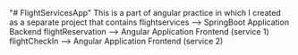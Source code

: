 "# FlightServicesApp" 
This is a part of angular practice in which I created as a separate project that contains
flightservices --> SpringBoot Application Backend
flightReservation --> Angular Application Frontend (service 1)
flightCheckIn --> Angular Application Frontend (service 2)